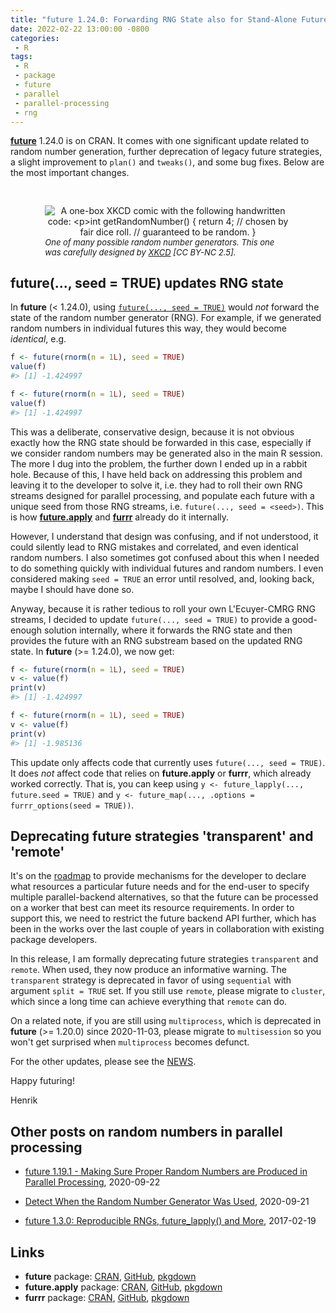 ```yaml
---
title: "future 1.24.0: Forwarding RNG State also for Stand-Alone Futures"
date: 2022-02-22 13:00:00 -0800
categories:
 - R
tags:
 - R
 - package
 - future
 - parallel
 - parallel-processing
 - rng
---
```


**[future]** 1.24.0 is on CRAN.  It comes with one significant update related to random number generation, further deprecation of legacy future strategies, a slight improvement to `plan()` and `tweaks()`, and some bug fixes.  Below are the most important changes.

<figure style="padding: 2ex; float: right;"/>
<center>
  <img src="/post/xkcd_221-random_number.png" alt="A one-box XKCD comic with the following handwritten code:
  
  int getRandomNumber()
  {
    return 4;  // chosen by fair dice roll.
               // guaranteed to be random.
  }
  "/>
 </center>
 <figcaption style="font-size: small; font-style: italic;">One of many possible random number generators. This one was carefully designed by <a href="https://xkcd.com/221/">XKCD</a> [CC BY-NC 2.5].
 </figcaption>
</figure>



## future(..., seed = TRUE) updates RNG state

In **future** (< 1.24.0), using [`future(..., seed = TRUE)`] would _not_ forward the state of the random number generator (RNG).  For example, if we generated random numbers in individual futures this way, they would become _identical_, e.g.

```r
f <- future(rnorm(n = 1L), seed = TRUE)
value(f)
#> [1] -1.424997

f <- future(rnorm(n = 1L), seed = TRUE)
value(f)
#> [1] -1.424997
```

This was a deliberate, conservative design, because it is not obvious exactly how the RNG state should be forwarded in this case, especially if we consider random numbers may be generated also in the main R session.
The more I dug into the problem, the further down I ended up in a rabbit hole.  Because of this, I have held back on addressing this problem and leaving it to the developer to solve it, i.e. they had to roll their own RNG streams designed for parallel processing, and populate each future with a unique seed from those RNG streams, i.e. `future(..., seed = <seed>)`. This is how **[future.apply]** and **[furrr]** already do it internally.

However, I understand that design was confusing, and if not understood, it could silently lead to RNG mistakes and correlated, and even identical random numbers.  I also sometimes got confused about this when I needed to do something quickly with individual futures and random numbers.  I even considered making `seed = TRUE` an error until resolved, and, looking back, maybe I should have done so.

Anyway, because it is rather tedious to roll your own  L'Ecuyer-CMRG RNG streams, I decided to update `future(..., seed = TRUE)` to provide a good-enough solution internally, where it forwards the RNG state and then provides the future with an RNG substream based on the updated RNG state.  In **future** (>= 1.24.0), we now get:

```r
f <- future(rnorm(n = 1L), seed = TRUE)
v <- value(f)
print(v)
#> [1] -1.424997

f <- future(rnorm(n = 1L), seed = TRUE)
v <- value(f)
print(v)
#> [1] -1.985136
```

This update only affects code that currently uses `future(..., seed = TRUE)`.  It does _not_ affect code that relies on **future.apply** or **furrr**, which already worked correctly. That is, you can keep using `y <- future_lapply(..., future.seed = TRUE)` and `y <- future_map(..., .options = furrr_options(seed = TRUE))`.


## Deprecating future strategies 'transparent' and 'remote'

It's on the [roadmap] to provide mechanisms for the developer to declare what resources a particular future needs and for the end-user to specify multiple parallel-backend alternatives, so that the future can be processed on a worker that best can meet its resource requirements.  In order to support this, we need to restrict the future backend API further, which has been in the works over the last couple of years in collaboration with existing package developers.

In this release, I am formally deprecating future strategies `transparent` and `remote`.  When used, they now produce an informative warning. The `transparent` strategy is deprecated in favor of using `sequential` with argument `split = TRUE` set. If you still use `remote`, please migrate to `cluster`, which since a long time can achieve everything that `remote` can do.

On a related note, if you are still using `multiprocess`, which is deprecated in **future** (>= 1.20.0) since 2020-11-03, please migrate to `multisession` so you won't get surprised when `multiprocess` becomes defunct.


For the other updates, please see the [NEWS](https://future.futureverse.org/news/index.html).


Happy futuring!

Henrik


## Other posts on random numbers in parallel processing

* [future 1.19.1 - Making Sure Proper Random Numbers are Produced in Parallel Processing](/2020/09/22/push-for-statistical-sound-rng/), 2020-09-22

* [Detect When the Random Number Generator Was Used](/2020/09/21/detect-when-the-random-number-generator-was-used/), 2020-09-21

* [future 1.3.0: Reproducible RNGs, future_lapply() and More](/2017/02/19/future-rng/), 2017-02-19


## Links

* **future** package: [CRAN](https://cran.r-project.org/package=future), [GitHub](https://github.com/HenrikBengtsson/future), [pkgdown](https://future.futureverse.org)
* **future.apply** package: [CRAN](https://cran.r-project.org/package=future.apply), [GitHub](https://github.com/HenrikBengtsson/future.apply), [pkgdown](https://future.apply.futureverse.org)
* **furrr** package: [CRAN](https://cran.r-project.org/package=furrr), [GitHub](https://github.com/HenrikBengtsson/furrr), [pkgdown](https://furrr.futureverse.org)


[future]: https://future.futureverse.org
[future.apply]: https://future.apply.futureverse.org
[furrr]: https://furrr.futureverse.org
[`future()`]: https://future.futureverse.org/reference/future.html
[`future(..., seed = TRUE)`]: https://future.futureverse.org/reference/future.html
[roadmap]: https://futureverse.org/roadmap.html

[Future Discussions]: https://github.com/HenrikBengtsson/future/discussions
